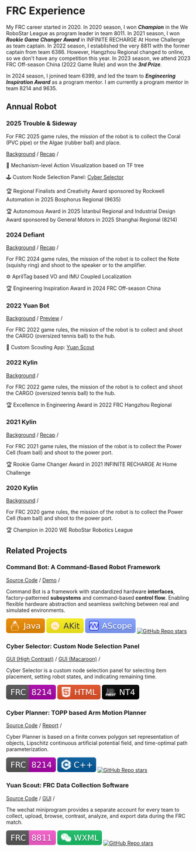 # FRC Experience

My FRC career started in 2020. In 2020 season, I won **_Champion_** in the We RoboStar League as program leader in team 8011. In 2021 season, I won **_Rookie Game Changer Award_** in INFINITE RECHARGE At Home Challenge as team captain. In 2022 season, I established the very 8811 with the former captain from team 6386. However, Hangzhou Regional changed to online, so we don't have any competition this year. In 2023 season, we attend 2023 FRC Off-season China (2022 Game Rule) and won the **_3rd Prize_**.

In 2024 season, I jonined team 6399, and led the team to **_Engineering Inspiration Award_** as a program mentor. I am currently a program mentor in team 8214 and 9635.

## Annual Robot

### 2025 Trouble & Sideway

<RightImg src="../img/frc/2025.png" width="30%" />

For FRC 2025 game rules, the mission of the robot is to collect the Coral (PVC pipe) or the Algae (rubber ball) and place.

[Background](https://www.youtube.com/watch?v=YWbxcjlY9JY) /
[Recap](https://www.bilibili.com/video/BV141QGYHEo8) /

:crystal_ball: Mechanism-level Action Visualization based on TF tree

:joystick: Custom Node Selection Panel: [Cyber Selector](#cyber-selector-custom-node-selection-panel)

:trophy: Regional Finalists and Creativity Award sponsored by Rockwell Automation in 2025 Bosphorus Regional (9635)

:trophy: Autonomous Award in 2025 İstanbul Regional and Industrial Design Award sponsored by General Motors in 2025 Shanghai Regional (8214)

### 2024 Defiant

<RightImg src="../img/frc/2024.png" width="30%" />

[Background](https://www.youtube.com/watch?v=9keeDyFxzY4) /
[Recap](https://www.bilibili.com/video/BV1pbWCejEUi) /

For FRC 2024 game rules, the mission of the robot is to collect the Note (squishy ring) and shoot to the speaker or to the amplifier.

:gear: AprilTag based VO and IMU Coupled Localization

:trophy: Engineering Inspiration Award in 2024 FRC Off-season China

### 2022 Yuan Bot

<RightImg src="../img/frc/2023.png" width="30%" />

[Background](https://www.youtube.com/watch?v=LgniEjI9cCM) /
[Preview](https://www.bilibili.com/video/BV1RW4y1M72Y) /

For FRC 2022 game rules, the mission of the robot is to collect and shoot the CARGO (oversized tennis ball) to the hub.

:dart: Custom Scouting App: [Yuan Scout](#yuan-scout-frc-data-collection-software)

### 2022 Kylin

<RightImg src="../img/frc/2022.png" width="30%" />

[Background](https://www.youtube.com/watch?v=LgniEjI9cCM) /

For FRC 2022 game rules, the mission of the robot is to collect and shoot the CARGO (oversized tennis ball) to the hub.

:trophy: Excellence in Engineering Award in 2022 FRC Hangzhou Regional

### 2021 Kylin

<RightImg src="../img/frc/2021.png" width="30%" />

[Background](https://www.youtube.com/watch?v=I77Dz9pfds4) /
[Recap](https://www.bilibili.com/video/BV1WQ4y1z7DM/) /

For FRC 2021 game rules, the mission of the robot is to collect the Power Cell (foam ball) and shoot to the power port.

:trophy: Rookie Game Changer Award in 2021 INFINITE RECHARGE At Home Challenge

### 2020 Kylin

<RightImg src="../img/frc/2020.png" width="30%" />

[Background](https://www.youtube.com/watch?v=gmiYWTmFRVE) /

For FRC 2020 game rules, the mission of the robot is to collect the Power Cell (foam ball) and shoot to the power port.

:trophy: Champion in 2020 WE RoboStar Robotics League

## Related Projects

### Command Bot: A Command-Based Robot Framework

<RightImg src="../img/frc/2025-cb.png" width="30%" />

[Source Code](https://github.com/zhangzrjerry/commandbot) /
[Demo](https://www.bilibili.com/video/BV1CzZaYSE1W/) /

Command Bot is a framework with standardized hardware **interfaces**, factory-patterned **subsystems** and command-based **control flow**. Enabling flexible hardware abstraction and seamless switching between real and simulated environments.

<Badges>
    <img src="/public/tags/java.svg">
    <img src="/public/tags/akit.svg">
    <img src="/public/tags/ascope.svg">
    <a href="https://img.shields.io/github/stars/zhangzrjerry/commandbot"><img alt="GitHub Repo stars" src="https://img.shields.io/github/stars/zhangzrjerry/commandbot"></a>
</Badges>

### Cyber Selector: Custom Node Selection Panel

<RightImg src="../img/frc/2025-cs.png" width="30%" />

[GUI (High Contrast)](../img/frc/2025-cs-guih.png) /
[GUI (Macaroon)](../img/frc/2025-cs-guim.png) /

Cyber ​​Selector is a custom node selection panel for selecting item placement, setting robot states, and indicating remaining time.

<Badges>
    <img src="/public/tags/frc-8214.svg">
    <img src="/public/tags/html.svg">
    <img src="/public/tags/nt4.svg">
</Badges>

### Cyber Planner: TOPP based Arm Motion Planner

<RightImg src="../img/frc/2025-cp.png" width="30%" />

[Source Code](https://github.com/frcnextinnovation/Cyber-Planner-2025) /
[Report](/public/assets/cyber-planner.pdf) /

Cyber Planner is based on a finite convex polygon set representation of objects, Lipschitz continuous artificial potential field, and time-optimal path parameterization.

<Badges>
    <img src="/public/tags/frc-8214.svg">
    <img src="/public/tags/cpp.svg">
    <a href="https://github.com/frcnextinnovation/cyber-planner-2025"><img alt="GitHub Repo stars" src="https://img.shields.io/github/stars/frcnextinnovation/cyber-planner-2025"></a>
</Badges>

### Yuan Scout: FRC Data Collection Software

<RightImg src="../img/frc/2022-ys.png" width="30%" />

[Source Code](https://github.com/frc8811/FRC_SCOUTING) /
[GUI](../img/frc/2022-ys-gui.png) /

The wechat miniprogram provides a separate account for every team to collect, upload, browse, contrast, analyze, and export data during the FRC match.

<Badges>
    <img src="/public/tags/frc-8811.svg">
    <img src="/public/tags/wxml.svg">
    <a href="https://img.shields.io/github/stars/frc8811/frc_scouting"><img alt="GitHub Repo stars" src="https://img.shields.io/github/stars/frc8811/frc_scouting"></a>
</Badges>

